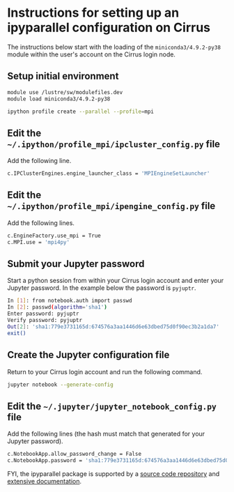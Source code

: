 Instructions for setting up an ipyparallel configuration on Cirrus
==================================================================

The instructions below start with the loading of the `miniconda3/4.9.2-py38` module
within the user's account on the Cirrus login node.


Setup initial environment
-------------------------

```bash
module use /lustre/sw/modulefiles.dev
module load miniconda3/4.9.2-py38

ipython profile create --parallel --profile=mpi
```


Edit the `~/.ipython/profile_mpi/ipcluster_config.py` file
----------------------------------------------------------

Add the following line.

```bash
c.IPClusterEngines.engine_launcher_class = 'MPIEngineSetLauncher'
```


Edit the `~/.ipython/profile_mpi/ipengine_config.py` file
----------------------------------------------------------

Add the following lines.

```bash
c.EngineFactory.use_mpi = True
c.MPI.use = 'mpi4py'
```


Submit your Jupyter password
----------------------------

Start a python session from within your Cirrus login account and
enter your Jupyter password. In the example below the password
is `pyjuptr`.

```bash
In [1]: from notebook.auth import passwd
In [2]: passwd(algorithm='sha1')
Enter password: pyjuptr
Verify password: pyjuptr
Out[2]: 'sha1:779e3731165d:674576a3aa1446d6e63dbed75d0f90ec3b2a1da7'
exit()
```


Create the Jupyter configuration file
-------------------------------------

Return to your Cirrus login account and run the following command.

```bash
jupyter notebook --generate-config
```


Edit the `~/.jupyter/jupyter_notebook_config.py` file
-----------------------------------------------------

Add the following lines (the hash must match that generated for your Jupyter password).

```bash
c.NotebookApp.allow_password_change = False
c.NotebookApp.password = 'sha1:779e3731165d:674576a3aa1446d6e63dbed75d0f90ec3b2a1da7'
```

FYI, the ipyparallel package is supported by a [source code repository](https://github.com/ipython/ipyparallel) and [extensive documentation](https://ipyparallel.readthedocs.io/en/latest/).
